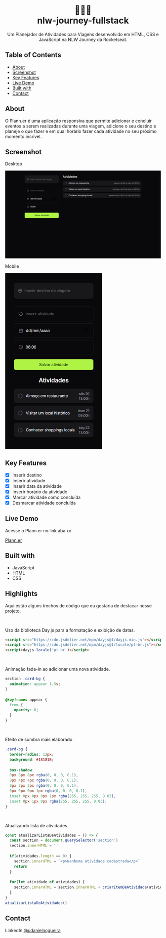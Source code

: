 <div align="center">
  
  <h1>👨🏻‍🚀 <br> nlw-journey-fullstack</h1>
  <p>Um Planejador de Atividades para Viagens desenvolvido em HTML, CSS e JavaScript na NLW Journey da Rocketseat.</p>
</div>

## Table of Contents

- [About](#about)
- [Screenshot](#screenshot)
- [Key Features](#key-features)
- [Live Demo](#live-demo)
- [Built with](#built-with)
- [Contact](#contact)

## About <a id="about"></a>

O Plann.er é uma aplicação responsiva que permite adicionar e concluir eventos a serem realizadas durante uma viagem, adicione o seu destino e planeje o que fazer e em qual horário fazer cada atividade no seu próximo momento incrível.

## Screenshot <a id="screenshot"></a>

Desktop

![Desktop Screenshot](desktop-screenshot.png "Desktop Screnshot")

Mobile

<img src="mobile-screenshot.png" height="570px">

## Key Features <a id="key-features"></a>

- [x] Inserir destino
- [x] Inserir atividade
- [x] Inserir data da atividade
- [x] Inserir horário da atividade
- [x] Marcar atividade como concluída
- [x] Desmarcar atividade concluída

## Live Demo <a id="live-demo"></a>

Acesse o Plann.er no link abaixo

[Plann.er](https://udanielnogueira.github.io/nlw-journey-fullstack/)

<!-- ## The Process <a id="the-process"></a> -->

## Built with <a id="built-with"></a>

- JavaScript
- HTML
- CSS

## Highlights

Aqui estão alguns trechos de código que eu gostaria de destacar nesse projeto.

<br>

Uso da biblioteca Day.js para a formatação e exibição de datas.
```html
<script src="https://cdn.jsdelivr.net/npm/dayjs@1/dayjs.min.js"></script>
<script src="https://cdn.jsdelivr.net/npm/dayjs@1/locale/pt-br.js"></script>
<script>dayjs.locale('pt-br')</script>
```

<br>

Animação fade-in ao adicionar uma nova atividade.
```css
section .card-bg {
  animation: appear 1.5s;
}
  
@keyframes appear {
  from {
    opacity: 0;
  }
}
```

<br>

Efeito de sombra mais elaborado.
```css
.card-bg {
  border-radius: 12px;
  background: #18181B;
  
  box-shadow: 
  0px 8px 8px rgba(0, 0, 0, 0.1), 
  0px 4px 4px rgba(0, 0, 0, 0.1), 
  0px 2px 2px rgba(0, 0, 0, 0.1), 
  0px 0px 0px 1px rgba(0, 0, 0, 0.1), 
  inset 0px 0px 0px 1px rgba(255, 255, 255, 0.03), 
  inset 0px 1px 0px rgba(255, 255, 255, 0.03);
}
```

<br>

Atualizando lista de atividades.
```js
const atualizarListaDeAtividades = () => {
  const section = document.querySelector('section')
  section.innerHTML = ''

  if(atividades.length == 0) {
    section.innerHTML = `<p>Nenhuma atividade cadastrada</p>`
    return
  }

  for(let atividade of atividades) {
    section.innerHTML = section.innerHTML + criarItemDeAtividade(atividade)
  }
}
atualizarListaDeAtividades()
```

## Contact <a id="contact"></a>

LinkedIn [@udanielnogueira](https://www.linkedin.com/in/udanielnogueira/)
